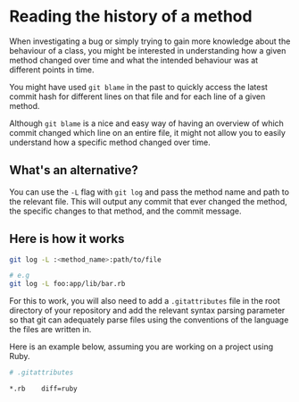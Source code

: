 # Reading the history of a method

When investigating a bug or simply trying to gain more knowledge about the behaviour of a class, you might be interested in understanding how a given method changed over time and what the intended behaviour was at different points in time.

You might have used `git blame` in the past to quickly access the latest commit hash for different lines on that file and for each line of a given method.

Although `git blame` is a nice and easy way of having an overview of which commit changed which line on an entire file, it might not allow you to easily understand how a specific method changed over time.

## What's an alternative?

You can use the `-L` flag with `git log` and pass the method name and path to the relevant file. This will output any commit that ever changed the method, the specific changes to that method, and the commit message.

## Here is how it works

```bash
git log -L :<method_name>:path/to/file

# e.g
git log -L foo:app/lib/bar.rb
```

For this to work, you will also need to add a `.gitattributes` file in the root directory of your repository and add the relevant syntax parsing parameter so that git can adequately parse files using the conventions of the language the files are written in.

Here is an example below, assuming you are working on a project using Ruby.

```bash
# .gitattributes

*.rb    diff=ruby
```